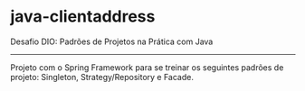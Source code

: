 # java-clientaddress
Desafio DIO: Padrões de Projetos na Prática com Java

---

Projeto com o Spring Framework para se treinar os seguintes padrões de projeto: Singleton, Strategy/Repository e Facade.
